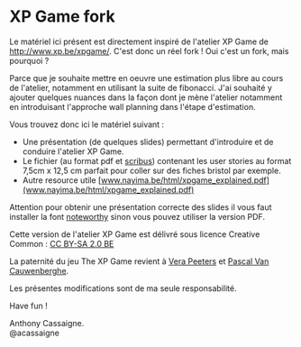 # XP Game fork

Le matériel ici présent est directement inspiré de l'atelier XP Game de http://www.xp.be/xpgame/. C'est donc un réel fork !
Oui c'est un fork, mais pourquoi ?

Parce que je souhaite mettre en oeuvre une estimation plus libre au cours de l'atelier, notamment en utilisant la suite de fibonacci. J'ai souhaité y ajouter quelques nuances dans la façon dont je mène l'atelier notamment en introduisant l'approche wall planning dans l'étape d'estimation.

Vous trouvez donc ici le matériel suivant :

- Une présentation (de quelques slides) permettant d'introduire et de conduire l'atelier XP Game.
- Le fichier (au format pdf et [scribus](http://www.scribus.net/)) contenant les user stories au format 7,5cm x 12,5 cm parfait pour coller sur des fiches bristol par exemple.
- Autre resource utile [www.nayima.be/html/xpgame_explained.pdf](www.nayima.be/html/xpgame_explained.pdf)


Attention pour obtenir une présentation correcte des slides il vous faut installer la font [noteworthy](http://tinyurl.com/noteworthy-ttc) sinon vous pouvez utiliser la version PDF.

Cette version de l'atelier XP Game est délivré sous licence Creative Common : [CC BY-SA 2.0 BE](http://creativecommons.org/licenses/by-sa/2.0/be/)

La paternité du jeu The XP Game revient à [Vera Peeters](http://www.agilebelgium.be/xpgame/) et [Pascal Van Cauwenberghe](http://www.agilebelgium.be/xpgame/).

Les présentes modifications sont de ma seule responsabilité.

Have fun !  

Anthony Cassaigne.  
@acassaigne

